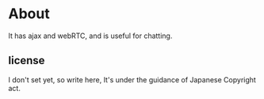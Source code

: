 # About
It has ajax and webRTC, and is useful for chatting.
## license
I don't set yet, so write here,
It's under the guidance of Japanese Copyright act. 
